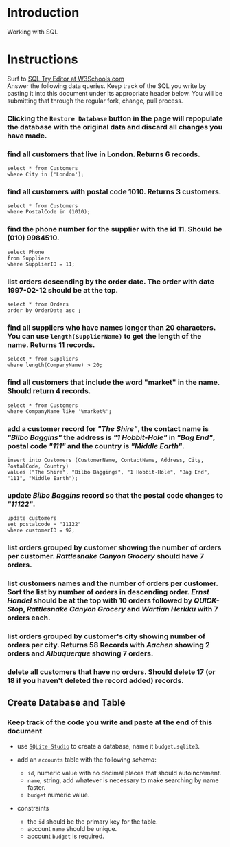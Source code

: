 # Introduction

Working with SQL

# Instructions

Surf to [SQL Try Editor at W3Schools.com](https://www.w3schools.com/Sql/tryit.asp?filename=trysql_select_top)  
Answer the following data queries. Keep track of the SQL you write by pasting it into this document under its appropriate header below. You will be submitting that through the regular fork, change, pull process.

### **Clicking the `Restore Database` button in the page will repopulate the database with the original data and discard all changes you have made**.

### find all customers that live in London. Returns 6 records.

```sqlite
select * from Customers
where City in ('London');
```

### find all customers with postal code 1010. Returns 3 customers.

```sqlite
select * from Customers
where PostalCode in (1010);

```

### find the phone number for the supplier with the id 11. Should be (010) 9984510.

```sqlite
select Phone
from Suppliers
where SupplierID = 11;
```

### list orders descending by the order date. The order with date 1997-02-12 should be at the top.

```sqlite
select * from Orders
order by OrderDate asc ;

```

### find all suppliers who have names longer than 20 characters. You can use `length(SupplierName)` to get the length of the name. Returns 11 records.

```sqlite
select * from Suppliers
where length(CompanyName) > 20;
```

### find all customers that include the word "market" in the name. Should return 4 records.

```sqlite
select * from Customers
where CompanyName like '%market%';
```
### add a customer record for _"The Shire"_, the contact name is _"Bilbo Baggins"_ the address is _"1 Hobbit-Hole"_ in _"Bag End"_, postal code _"111"_ and the country is _"Middle Earth"_.

```sqlite
insert into Customers (CustomerName, ContactName, Address, City, PostalCode, Country)
values ("The Shire", "Bilbo Baggings", "1 Hobbit-Hole", "Bag End", "111", "Middle Earth");
```

### update _Bilbo Baggins_ record so that the postal code changes to _"11122"_.

```sqlite
update customers
set postalcode = "11122"
where customerID = 92;

```

### list orders grouped by customer showing the number of orders per customer. _Rattlesnake Canyon Grocery_ should have 7 orders.

### list customers names and the number of orders per customer. Sort the list by number of orders in descending order. _Ernst Handel_ should be at the top with 10 orders followed by _QUICK-Stop_, _Rattlesnake Canyon Grocery_ and _Wartian Herkku_ with 7 orders each.

### list orders grouped by customer's city showing number of orders per city. Returns 58 Records with _Aachen_ showing 2 orders and _Albuquerque_ showing 7 orders.

### delete all customers that have no orders. Should delete 17 (or 18 if you haven't deleted the record added) records.

## Create Database and Table

### Keep track of the code you write and paste at the end of this document

- use [`SQLite Studio`](https://sqlitestudio.pl/index.rvt) to create a database, name it `budget.sqlite3`.
- add an `accounts` table with the following _schema_:

  - `id`, numeric value with no decimal places that should autoincrement.
  - `name`, string, add whatever is necessary to make searching by name faster.
  - `budget` numeric value.

- constraints
  - the `id` should be the primary key for the table.
  - account `name` should be unique.
  - account `budget` is required.

